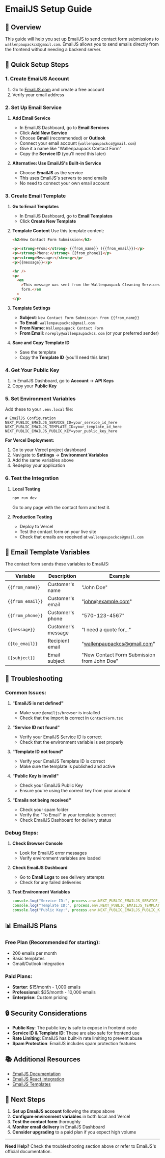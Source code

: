 # EmailJS Setup Guide

## 🎯 Overview

This guide will help you set up EmailJS to send contact form submissions to `wallenpaupackcs@gmail.com`. EmailJS allows you to send emails directly from the frontend without needing a backend server.

## 🚀 Quick Setup Steps

### **1. Create EmailJS Account**

1. Go to [EmailJS.com](https://www.emailjs.com/) and create a free account
2. Verify your email address

### **2. Set Up Email Service**

1. **Add Email Service**

   - In EmailJS Dashboard, go to **Email Services**
   - Click **Add New Service**
   - Choose **Gmail** (recommended) or **Outlook**
   - Connect your email account (`wallenpaupackcs@gmail.com`)
   - Give it a name like "Wallenpaupack Contact Form"
   - Copy the **Service ID** (you'll need this later)

2. **Alternative: Use EmailJS's Built-in Service**
   - Choose **EmailJS** as the service
   - This uses EmailJS's servers to send emails
   - No need to connect your own email account

### **3. Create Email Template**

1. **Go to Email Templates**

   - In EmailJS Dashboard, go to **Email Templates**
   - Click **Create New Template**

2. **Template Content**
   Use this template content:

   ```html
   <h2>New Contact Form Submission</h2>

   <p><strong>From:</strong> {{from_name}} ({{from_email}})</p>
   <p><strong>Phone:</strong> {{from_phone}}</p>
   <p><strong>Message:</strong></p>
   <p>{{message}}</p>

   <hr />
   <p>
     <em
       >This message was sent from the Wallenpaupack Cleaning Services contact
       form.</em
     >
   </p>
   ```

3. **Template Settings**

   - **Subject**: `New Contact Form Submission from {{from_name}}`
   - **To Email**: `wallenpaupackcs@gmail.com`
   - **From Name**: `Wallenpaupack Contact Form`
   - **From Email**: `noreply@wallenpaupackcs.com` (or your preferred sender)

4. **Save and Copy Template ID**
   - Save the template
   - Copy the **Template ID** (you'll need this later)

### **4. Get Your Public Key**

1. In EmailJS Dashboard, go to **Account** → **API Keys**
2. Copy your **Public Key**

### **5. Set Environment Variables**

Add these to your `.env.local` file:

```env
# EmailJS Configuration
NEXT_PUBLIC_EMAILJS_SERVICE_ID=your_service_id_here
NEXT_PUBLIC_EMAILJS_TEMPLATE_ID=your_template_id_here
NEXT_PUBLIC_EMAILJS_PUBLIC_KEY=your_public_key_here
```

**For Vercel Deployment:**

1. Go to your Vercel project dashboard
2. Navigate to **Settings** → **Environment Variables**
3. Add the same variables above
4. Redeploy your application

### **6. Test the Integration**

1. **Local Testing**

   ```bash
   npm run dev
   ```

   Go to any page with the contact form and test it.

2. **Production Testing**
   - Deploy to Vercel
   - Test the contact form on your live site
   - Check that emails are received at `wallenpaupackcs@gmail.com`

## 📧 Email Template Variables

The contact form sends these variables to EmailJS:

| Variable         | Description        | Example                                     |
| ---------------- | ------------------ | ------------------------------------------- |
| `{{from_name}}`  | Customer's name    | "John Doe"                                  |
| `{{from_email}}` | Customer's email   | "john@example.com"                          |
| `{{from_phone}}` | Customer's phone   | "570-123-4567"                              |
| `{{message}}`    | Customer's message | "I need a quote for..."                     |
| `{{to_email}}`   | Recipient email    | "wallenpaupackcs@gmail.com"                 |
| `{{subject}}`    | Email subject      | "New Contact Form Submission from John Doe" |

## 🔧 Troubleshooting

### **Common Issues:**

1. **"EmailJS is not defined"**

   - Make sure `@emailjs/browser` is installed
   - Check that the import is correct in `ContactForm.tsx`

2. **"Service ID not found"**

   - Verify your EmailJS Service ID is correct
   - Check that the environment variable is set properly

3. **"Template ID not found"**

   - Verify your EmailJS Template ID is correct
   - Make sure the template is published and active

4. **"Public Key is invalid"**

   - Check your EmailJS Public Key
   - Ensure you're using the correct key from your account

5. **"Emails not being received"**
   - Check your spam folder
   - Verify the "To Email" in your template is correct
   - Check EmailJS Dashboard for delivery status

### **Debug Steps:**

1. **Check Browser Console**

   - Look for EmailJS error messages
   - Verify environment variables are loaded

2. **Check EmailJS Dashboard**

   - Go to **Email Logs** to see delivery attempts
   - Check for any failed deliveries

3. **Test Environment Variables**
   ```javascript
   console.log("Service ID:", process.env.NEXT_PUBLIC_EMAILJS_SERVICE_ID);
   console.log("Template ID:", process.env.NEXT_PUBLIC_EMAILJS_TEMPLATE_ID);
   console.log("Public Key:", process.env.NEXT_PUBLIC_EMAILJS_PUBLIC_KEY);
   ```

## 📊 EmailJS Plans

### **Free Plan (Recommended for starting):**

- 200 emails per month
- Basic templates
- Gmail/Outlook integration

### **Paid Plans:**

- **Starter**: $15/month - 1,000 emails
- **Professional**: $35/month - 10,000 emails
- **Enterprise**: Custom pricing

## 🔒 Security Considerations

- **Public Key**: The public key is safe to expose in frontend code
- **Service ID & Template ID**: These are also safe for frontend use
- **Rate Limiting**: EmailJS has built-in rate limiting to prevent abuse
- **Spam Protection**: EmailJS includes spam protection features

## 📚 Additional Resources

- [EmailJS Documentation](https://www.emailjs.com/docs/)
- [EmailJS React Integration](https://www.emailjs.com/docs/examples/reactjs/)
- [EmailJS Templates](https://www.emailjs.com/docs/examples/templates/)

## 🎯 Next Steps

1. **Set up EmailJS account** following the steps above
2. **Configure environment variables** in both local and Vercel
3. **Test the contact form** thoroughly
4. **Monitor email delivery** in EmailJS Dashboard
5. **Consider upgrading** to a paid plan if you expect high volume

---

**Need Help?** Check the troubleshooting section above or refer to EmailJS's official documentation.
